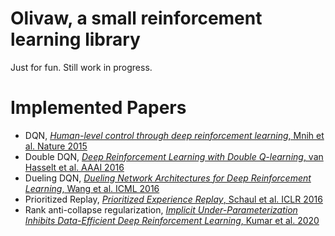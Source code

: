 # Olivaw, a small reinforcement learning library

Just for fun. Still work in progress.

# Implemented Papers

- DQN, [*Human-level control through deep reinforcement learning*, Mnih et al. Nature 2015](https://deepmind.com/research/publications/human-level-control-through-deep-reinforcement-learning)
- Double DQN, [*Deep Reinforcement Learning with Double Q-learning*, van Hasselt et al. AAAI 2016](https://arxiv.org/abs/1509.06461)
- Dueling DQN, [*Dueling Network Architectures for Deep Reinforcement Learning*, Wang et al. ICML 2016](https://arxiv.org/abs/1511.06581)
- Prioritized Replay, [*Prioritized Experience Replay*, Schaul et al. ICLR 2016](https://arxiv.org/abs/1511.05952)
- Rank anti-collapse regularization, [*Implicit Under-Parameterization Inhibits Data-Efficient Deep Reinforcement Learning*, Kumar et al. 2020](https://arxiv.org/abs/2010.14498)
